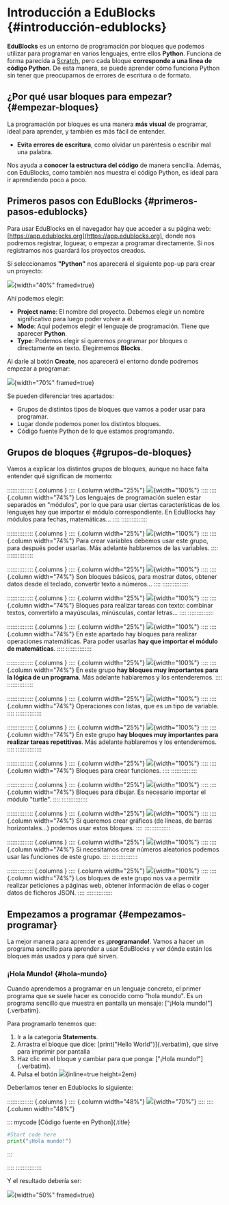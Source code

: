 
# Introducción a EduBlocks {#introducción-edublocks}

**EduBlocks** es un entorno de programación por bloques que podemos utilizar para programar en varios lenguajes, entre ellos **Python**. Funciona de forma parecida a [Scratch](https://scratch.mit.edu/), pero cada bloque **corresponde a una línea de código Python**. De esta manera, se puede aprender cómo funciona Python sin tener que preocuparnos de errores de escritura o de formato.


## ¿Por qué usar bloques para empezar? {#empezar-bloques}

La programación por bloques es una manera **más visual** de programar, ideal para aprender, y también es más fácil de entender.
- **Evita errores de escritura**, como olvidar un paréntesis o escribir mal una palabra.

Nos ayuda a **conocer la estructura del código** de manera sencilla. Además, con EduBlocks, como también nos muestra el código Python, es ideal para ir aprendiendo poco a poco.


## Primeros pasos con EduBlocks {#primeros-pasos-edublocks}

Para usar EduBlocks en el navegador hay que acceder a su página web: [https://app.edublocks.org](https://app.edublocks.org), donde nos podremos registrar, loguear, o empezar a programar directamente. Si nos registramos nos guardará los proyectos creados.

Si seleccionamos **"Python"** nos aparecerá el siguiente pop-up para crear un proyecto:

![](img/introduccion_programacion/edublocks_project.png){width="40%" framed=true}

Ahí podemos elegir:

- **Project name**: El nombre del proyecto. Debemos elegir un nombre significativo para luego poder volver a él.
- **Mode**: Aquí podemos elegir el lenguaje de programación. Tiene que aparecer **Python**.
- **Type**: Podemos elegir si queremos programar por bloques o directamente en texto. Elegirmemos **Blocks**.

Al darle al botón **Create**, nos aparecerá el entorno donde podremos empezar a programar:

![](img/introduccion_programacion/edublocks_entorno.png){width="70%" framed=true}

Se pueden diferenciar tres apartados:

- Grupos de distintos tipos de bloques que vamos a poder usar para programar.
- Lugar donde podemos poner los distintos bloques.
- Código fuente Python de lo que estamos programando.


## Grupos de bloques {#grupos-de-bloques}

Vamos a explicar los distintos grupos de bloques, aunque no hace falta entender qué significan de momento:


::::::::::::::: {.columns }
:::: {.column width="25%"}
![](img/introduccion_programacion/edublocks_imports.png){width="100%"}
::::
:::: {.column width="74%"}
Los lenguajes de programación suelen estar separados en "módulos", por lo que para usar ciertas características de los lenguajes hay que importar el módulo correspondiente. En EduBlocks hay módulos para fechas, matemáticas...
::::
:::::::::::::::


::::::::::::::: {.columns }
:::: {.column width="25%"}
![](img/introduccion_programacion/edublocks_variables.png){width="100%"}
::::
:::: {.column width="74%"}
Para crear variables debemos usar este grupo, para después poder usarlas. Más adelante hablaremos de las variables.
::::
:::::::::::::::



::::::::::::::: {.columns }
:::: {.column width="25%"}
![](img/introduccion_programacion/edublocks_statements.png){width="100%"}
::::
:::: {.column width="74%"}
Son bloques básicos, para mostrar datos, obtener datos desde el teclado, convertir texto a números...
::::
:::::::::::::::


::::::::::::::: {.columns }
:::: {.column width="25%"}
![](img/introduccion_programacion/edublocks_text.png){width="100%"}
::::
:::: {.column width="74%"}
Bloques para realizar tareas con texto: combinar textos, convertirlo a mayúsculas, minúsculas, contar letras...
::::
:::::::::::::::


::::::::::::::: {.columns }
:::: {.column width="25%"}
![](img/introduccion_programacion/edublocks_math.png){width="100%"}
::::
:::: {.column width="74%"}
En este apartado hay bloques para realizar operaciones matemáticas. Para poder usarlas **hay que importar el módulo de matemáticas**.
::::
:::::::::::::::


::::::::::::::: {.columns }
:::: {.column width="25%"}
![](img/introduccion_programacion/edublocks_logic.png){width="100%"}
::::
:::: {.column width="74%"}
En este grupo **hay bloques muy importantes para la lógica de un programa**. Más adelante hablaremos y los entenderemos.
::::
:::::::::::::::


::::::::::::::: {.columns }
:::: {.column width="25%"}
![](img/introduccion_programacion/edublocks_lists.png){width="100%"}
::::
:::: {.column width="74%"}
Operaciones con listas, que es un tipo de variable.
::::
:::::::::::::::


::::::::::::::: {.columns }
:::: {.column width="25%"}
![](img/introduccion_programacion/edublocks_loops.png){width="100%"}
::::
:::: {.column width="74%"}
En este grupo **hay bloques muy importantes para realizar tareas repetitivas**. Más adelante hablaremos y los entenderemos.
::::
:::::::::::::::


::::::::::::::: {.columns }
:::: {.column width="25%"}
![](img/introduccion_programacion/edublocks_definitions.png){width="100%"}
::::
:::: {.column width="74%"}
Bloques para crear funciones.
::::
:::::::::::::::

::::::::::::::: {.columns }
:::: {.column width="25%"}
![](img/introduccion_programacion/edublocks_turtle.png){width="100%"}
::::
:::: {.column width="74%"}
Bloques para dibujar. Es necesario importar el módulo "turtle".
::::
:::::::::::::::


::::::::::::::: {.columns }
:::: {.column width="25%"}
![](img/introduccion_programacion/edublocks_graphs.png){width="100%"}
::::
:::: {.column width="74%"}
Si queremos crear gráficos (de líneas, de barras horizontales...) podemos usar estos bloques.
::::
:::::::::::::::

::::::::::::::: {.columns }
:::: {.column width="25%"}
![](img/introduccion_programacion/edublocks_random.png){width="100%"}
::::
:::: {.column width="74%"}
Si necesitamos crear números aleatorios podemos usar las funciones de este grupo.
::::
:::::::::::::::


::::::::::::::: {.columns }
:::: {.column width="25%"}
![](img/introduccion_programacion/edublocks_requests.png){width="100%"}
::::
:::: {.column width="74%"}
Los bloques de este grupo nos va a permitir realizar peticiones a páginas web, obtener información de ellas o coger datos de ficheros JSON.
::::
:::::::::::::::


## Empezamos a programar {#empezamos-programar}

La mejor manera para aprender es **¡programando!**. Vamos a hacer un programa sencillo para aprender a usar EduBlocks y ver dónde están los bloques más usados y para qué sirven.

### ¡Hola Mundo! {#hola-mundo}

Cuando aprendemos a programar en un lenguaje concreto, el primer programa que se suele hacer es conocido como "hola mundo". Es un programa sencillo que muestra en pantalla un mensaje: ["¡Hola mundo!"]{.verbatim}.

Para programarlo tenemos que:

1. Ir a la categoría **Statements**.
2. Arrastra el bloque que dice: [print("Hello World")]{.verbatim}, que sirve para imprimir por pantalla
3. Haz clic en el bloque y cambiar para que ponga: ["¡Hola mundo!"]{.verbatim}.
4. Pulsa el botón ![](img/introduccion_programacion/edublocks_run.png){inline=true height=2em}

Deberíamos tener en Edublocks lo siguiente:

::::::::::::::: {.columns }
:::: {.column width="48%"}
![](img/introduccion_programacion/edublocks_program_1.png){width="70%"}
::::
:::: {.column width="48%"}

::: mycode
[Código fuente en Python]{.title}

```python
#Start code here
print("¡Hola mundo!")
```
:::

::::
:::::::::::::::

Y el resultado debería ser:

![](img/introduccion_programacion/edublocks_program_1_output.png){width="50%" framed=true}

